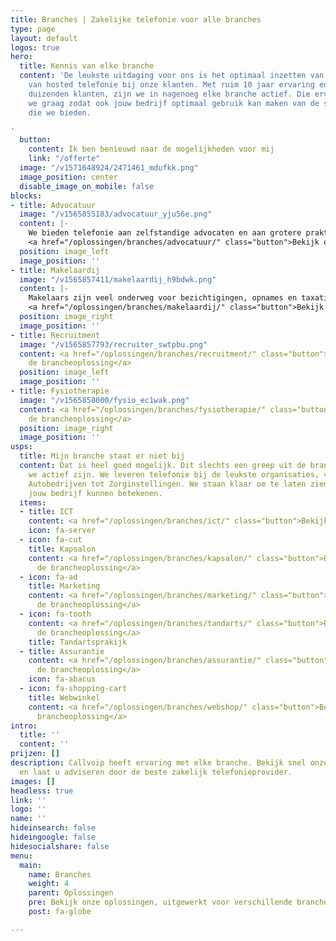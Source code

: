```yaml
---
title: Branches | Zakelijke telefonie voor alle branches
type: page
layout: default
logos: true
hero:
  title: Kennis van elke branche
  content: 'De leukste uitdaging voor ons is het optimaal inzetten van onze kennis
    van hosted telefonie bij onze klanten. Met ruim 10 jaar ervaring en inmiddels
    duizenden klanten, zijn we in nagenoeg elke branche actief. Die ervaring delen
    we graag zodat ook jouw bedrijf optimaal gebruik kan maken van de slimme communicatiemogelijkheden
    die we bieden.

'
  button:
    content: Ik ben benieuwd naar de mogelijkheden voor mij
    link: "/offerte"
  image: "/v1571648924/2471461_mdufkk.png"
  image_position: center
  disable_image_on_mobile: false
blocks:
- title: Advocatuur
  image: "/v1565855183/advocatuur_yju56e.png"
  content: |-
    We bieden telefonie aan zelfstandige advocaten en aan grotere praktijken met vaak meer dan 20 medewerkers. In elke situatie vormt een professionele bereikbaarheid vaak de basis. Daarnaast staan zaken als veiligheid en de mogelijkheid om elektronisch faxen te kunnen versturen en ontvangen hoog op de lijst met vereiste functionaliteit. Onze oplossing sluit hier naadloos op aan.<BR><BR>
    <a href="/oplossingen/branches/advocatuur/" class="button">Bekijk onze oplossing voor advocaten</a>
  position: image_left
  image_position: ''
- title: Makelaardij
  image: "/v1565857411/makelaardij_h9bdwk.png"
  content: |-
    Makelaars zijn veel onderweg voor bezichtigingen, opnames en taxaties. Dan is het een prettig idee als de spin in het web op kantoor snel kan schakelen met de makelaar. Hiervoor bieden we een slimme vast mobiel integratie. Voor het kantoor bieden we efficiënte koppelingen met de software.<BR><BR>
    <a href="/oplossingen/branches/makelaardij/" class="button">Bekijk onze oplossing voor makelaars</a>
  position: image_right
  image_position: ''
- title: Recruitment
  image: "/v1565857793/recruiter_swtpbu.png"
  content: <a href="/oplossingen/branches/recruitment/" class="button">Bekijk hier
    de brancheoplossing</a>
  position: image_left
  image_position: ''
- title: Fysiotherapie
  image: "/v1565858000/fysio_ec1wak.png"
  content: <a href="/oplossingen/branches/fysiotherapie/" class="button">Bekijk hier
    de brancheoplossing</a>
  position: image_right
  image_position: ''
usps:
  title: Mijn branche staat er niet bij
  content: Dat is heel goed mogelijk. Dit slechts een greep uit de branches waarin
    we actief zijn. We leveren telefonie bij de leukste organisaties, variërend van
    Autobedrijven tot Zorginstellingen. We staan klaar om te laten zien wat wij voor
    jouw bedrijf kunnen betekenen.
  items:
  - title: ICT
    content: <a href="/oplossingen/branches/ict/" class="button">Bekijk hier de brancheoplossing</a>
    icon: fa-server
  - icon: fa-cut
    title: Kapsalon
    content: <a href="/oplossingen/branches/kapsalon/" class="button">Bekijk hier
      de brancheoplossing</a>
  - icon: fa-ad
    title: Marketing
    content: <a href="/oplossingen/branches/marketing/" class="button">Bekijk hier
      de brancheoplossing</a>
  - icon: fa-tooth
    content: <a href="/oplossingen/branches/tandarts/" class="button">Bekijk hier
      de brancheoplossing</a>
    title: Tandartsprakijk
  - title: Assurantie
    content: <a href="/oplossingen/branches/assurantie/" class="button">Bekijk hier
      de brancheoplossing</a>
    icon: fa-abacus
  - icon: fa-shopping-cart
    title: Webwinkel
    content: <a href="/oplossingen/branches/webshop/" class="button">Bekijk hier de
      brancheoplossing</a>
intro:
  title: ''
  content: ''
prijzen: []
description: Callvoip heeft ervaring met elke branche. Bekijk snel onze brancheoplossingen
  en laat u adviseren door de beste zakelijk telefonieprovider.
images: []
headless: true
link: ''
logo: ''
name: ''
hideinsearch: false
hideingoogle: false
hidesocialshare: false
menu:
  main:
    name: Branches
    weight: 4
    parent: Oplossingen
    pre: Bekijk onze oplossingen, uitgewerkt voor verschillende branche
    post: fa-globe

---
```


